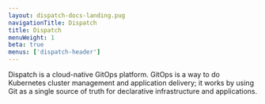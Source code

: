 ```yaml
---
layout: dispatch-docs-landing.pug
navigationTitle: Dispatch
title: Dispatch
menuWeight: 1
beta: true
menus: ['dispatch-header']
---
```


Dispatch is a cloud-native GitOps platform. GitOps is a way to do Kubernetes cluster management and application delivery; it works by using Git as a single source of truth for declarative infrastructure and applications.